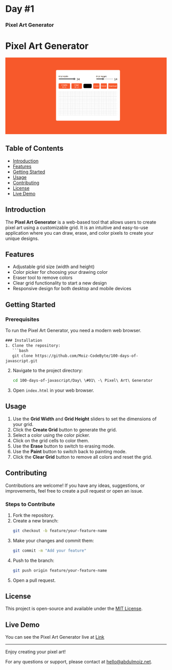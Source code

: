 # Day #1

### Pixel Art Generator



# Pixel Art Generator

![Pixel Art Generator](screenshot.png)

## Table of Contents
- [Introduction](#introduction)
- [Features](#features)
- [Getting Started](#getting-started)
- [Usage](#usage)
- [Contributing](#contributing)
- [License](#license)
- [Live Demo](#live-demo)

## Introduction
The **Pixel Art Generator** is a web-based tool that allows users to create pixel art using a customizable grid. It is an intuitive and easy-to-use application where you can draw, erase, and color pixels to create your unique designs.

## Features
- Adjustable grid size (width and height)
- Color picker for choosing your drawing color
- Eraser tool to remove colors
- Clear grid functionality to start a new design
- Responsive design for both desktop and mobile devices

## Getting Started
### Prerequisites
To run the Pixel Art Generator, you need a modern web browser.
```
### Installation
1. Clone the repository:
   ```bash
   git clone https://github.com/Moiz-CodeByte/100-days-of-javascript.git
   ```
2. Navigate to the project directory:
   ```bash
   cd 100-days-of-javascript/Day\ \#01\ -\ Pixel\ Art\ Generator
   ```
3. Open `index.html` in your web browser.

## Usage
1. Use the **Grid Width** and **Grid Height** sliders to set the dimensions of your grid.
2. Click the **Create Grid** button to generate the grid.
3. Select a color using the color picker.
4. Click on the grid cells to color them.
5. Use the **Erase** button to switch to erasing mode.
6. Use the **Paint** button to switch back to painting mode.
7. Click the **Clear Grid** button to remove all colors and reset the grid.

## Contributing
Contributions are welcome! If you have any ideas, suggestions, or improvements, feel free to create a pull request or open an issue.

### Steps to Contribute
1. Fork the repository.
2. Create a new branch:
   ```bash
   git checkout -b feature/your-feature-name
   ```
3. Make your changes and commit them:
   ```bash
   git commit -m "Add your feature"
   ```
4. Push to the branch:
   ```bash
   git push origin feature/your-feature-name
   ```
5. Open a pull request.

## License
This project is open-source and available under the [MIT License](LICENSE).

## Live Demo
You can see the Pixel Art Generator live at [Link](https://moiz-codebyte.github.io/100-days-of-javascript/Day%20%2301%20-%20Pixel%20Art%20Generator/)

---

Enjoy creating your pixel art!

For any questions or support, please contact at [hello@abdulmoiz.net](mailto:hello@abdulmoiz.net).
